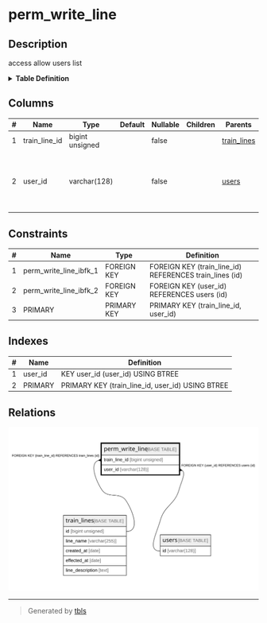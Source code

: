 # perm_write_line

## Description

access allow users list

<details>
<summary><strong>Table Definition</strong></summary>

```sql
CREATE TABLE `perm_write_line` (
  `train_line_id` bigint unsigned NOT NULL COMMENT 'target line id',
  `user_id` varchar(128) NOT NULL COMMENT 'uid (if empty string, it means anyone can access)',
  PRIMARY KEY (`train_line_id`,`user_id`),
  KEY `user_id` (`user_id`),
  CONSTRAINT `perm_write_line_ibfk_1` FOREIGN KEY (`train_line_id`) REFERENCES `train_lines` (`id`) ON DELETE CASCADE,
  CONSTRAINT `perm_write_line_ibfk_2` FOREIGN KEY (`user_id`) REFERENCES `users` (`id`) ON DELETE CASCADE
) ENGINE=InnoDB DEFAULT CHARSET=utf8mb4 COLLATE=utf8mb4_0900_ai_ci COMMENT='access allow users list'
```

</details>

## Columns

| # | Name | Type | Default | Nullable | Children | Parents | Comment |
| - | ---- | ---- | ------- | -------- | -------- | ------- | ------- |
| 1 | train_line_id | bigint unsigned |  | false |  | [train_lines](train_lines.md) | target line id |
| 2 | user_id | varchar(128) |  | false |  | [users](users.md) | uid (if empty string, it means anyone can access) |

## Constraints

| # | Name | Type | Definition |
| - | ---- | ---- | ---------- |
| 1 | perm_write_line_ibfk_1 | FOREIGN KEY | FOREIGN KEY (train_line_id) REFERENCES train_lines (id) |
| 2 | perm_write_line_ibfk_2 | FOREIGN KEY | FOREIGN KEY (user_id) REFERENCES users (id) |
| 3 | PRIMARY | PRIMARY KEY | PRIMARY KEY (train_line_id, user_id) |

## Indexes

| # | Name | Definition |
| - | ---- | ---------- |
| 1 | user_id | KEY user_id (user_id) USING BTREE |
| 2 | PRIMARY | PRIMARY KEY (train_line_id, user_id) USING BTREE |

## Relations

![er](perm_write_line.svg)

---

> Generated by [tbls](https://github.com/k1LoW/tbls)
